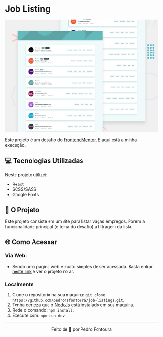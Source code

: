 # Job Listing

<p align="center"><img alt="Preview" src=".github/preview.jpg" /></p>

Este projeto é um desafio do [FrontendMentor](https://www.frontendmentor.io/). E aqui está a minha execução.

## 💻️ Tecnologias Utilizadas

Neste projeto utilizei:

-   React
-   SCSS/SASS
-   Google Fonts

## 📝️ O Projeto

Este projeto consiste em um site para listar vagas empregos. Porem a funcionalidade principal (e tema do desafio) a filtragem da lista.

## 🌐️ Como Acessar

### Via Web:

-   Sendo uma pagina web é muito simples de ser acessada. Basta entrar [neste link](https://pedrohsfontoura.github.io/job-listings) e ver o projeto no ar.

### Localmente

1. Clone o repositorio na sua maquina:
   `git clone https://github.com/pedrohsfontoura/job-listings.git`.
2. Tenha certeza que o [NodeJs](https://nodejs.org/en/) está instalado em sua maquina.
3. Rode o comando: `npm install`.
4. Execute com: `npm run dev`.

---

<p align="center">Feito de 💜️ por Pedro Fontoura</p>
